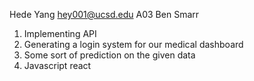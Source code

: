 Hede Yang hey001@ucsd.edu 
A03 Ben Smarr 
1. Implementing API 
2. Generating a login system for our medical dashboard
3. Some sort of prediction on the given data 
4. Javascript react 